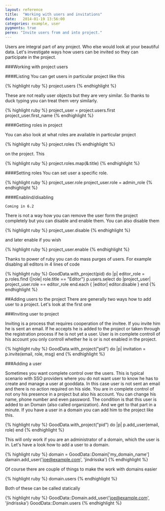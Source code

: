 ```yaml
---
layout: reference
title:  "Working with users and invitations"
date:   2014-01-19 13:56:00
categories: example, user
pygments: true
perex: "Invite users from and into project."
---
```


Users are integral part of any project. Who else would look at your beautiful data. Let's investigate ways how users can be invited so they can participate in the project.

###Working with project users

####Listing
You can get users in particular project like this

{% highlight ruby %}
project.users
{% endhighlight %}

These are not really user objects but they are very similar. So thanks to duck typing you can treat them very similarly.

{% highlight ruby %}
project_user = project.users.first
project_user.first_name
{% endhighlight %}

####Getting roles in project

You can also look at what roles are available in particular project

{% highlight ruby %}
project.roles
{% endhighlight %}

on the project. This

{% highlight ruby %}
project.roles.map(&:title)
{% endhighlight %}

####Setting roles
You can set user a specific role.

{% highlight ruby %}
project_user.role
project_user.role = admin_role
{% endhighlight %}


####Enablind/disabling

`Coming in 6.2`

There is not a way how you can remove the user form the project completely but you can disable and enable them. 
You can also disable them

{% highlight ruby %}
project_user.disable
{% endhighlight %}

and later enable if you wish

{% highlight ruby %}
project_user.enable
{% endhighlight %}

Thanks to power of ruby you can do mass purges of users. For example disablng all editors in 4 lines of code

{% highlight ruby %}
GoodData.with_project(pid) do |p|
  editor_role = p.roles.find {|role| role.title == "Editor"}
  p.users.select do |project_user|
    project_user.role == editor_role
  end.each { |editor| editor.disable }
end
{% endhighlight %}

##Adding users to the project
There are generally two ways how to add user to a project. Let's look at the first one

###Inviting user to project

Inviting is a process that requires cooperation of the invitee. If you invite him he is sent an email. If he accepts he is added to the project or taken through the registration process if he is not yet a user. User is in complete controll of his account you only controll whether he is or is not enabled in the project.

{% highlight ruby %}
GoodData.with_project("pid") do |p|
  invitation = p.invite(email, role, msg)
end
{% endhighlight %}

###Adding a user

Sometimes you want complete control over the users. This is typical scenario with SSO providers where you do not want user to know he has to create and manage a user at gooddata. In this case user is not sent an email and there is no action required on his side. You are in complete control of not ony his presence in a project but also his account. You can change his name, phone number and even password. The condition is that this user is added to an Domain (also called organization). And we get to that part in a minute. If you have a user in a domain you can add him to the project like this.

{% highlight ruby %}
GoodData.with_project("pid") do |p|
  p.add_user(email, role)
end
{% endhighlight %}

This will only work if you are an administrator of a domain, which the user is in. Let's have a look how to add a user to a domain.

{% highlight ruby %}
domain = GoodData::Domain['my_domain_name']
damain.add_user('joe@example.com', 'jindrisska')
{% endhighlight %}

Of course there are couple of things to make the work with domains easier

{% highlight ruby %}
domain.users
{% endhighlight %}

Both of these can be called statically

{% highlight ruby %}
GoodData::Domain.add_user('joe@example.com', 'jindrisska')
GoodData::Domain.users
{% endhighlight %}